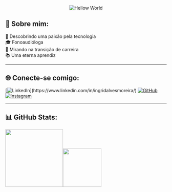 <div align="center">

![Hellow World](https://i.imgur.com/mU07r51.gif)

</div>



## 💫 Sobre mim:

💜 Descobrindo uma paixão pela tecnologia <br>
🎓 Fonoaudióloga <br>
🎯 Mirando na transição de carreira <br>
📚 Uma eterna aprendiz <br>

-------------------

## 🌐 Conecte-se comigo:

[![LinkedIn](https://img.shields.io/badge/-LinkedIn-000?style=for-the-badge&amp;logo=linkedin&amp;logoColor=FF00F6&amp;color:FFF")](https://www.linkedin.com/in/ingridalvesmoreira/)
[![GitHub](https://img.shields.io/badge/GitHub-000?style=for-the-badge&logo=github&logoColor=FF00F6)](https://github.com/Quenze)
[![Instagram](https://img.shields.io/badge/-Instagram-000?style=for-the-badge&logo=instagram&logoColor=FF00F6)](https://www.instagram.com/werismitt/)

------------------

## 📊 GitHub Stats:

<img loading="lazy" height="180" src="https://github-readme-stats.vercel.app/api?username=Quenze&theme=radical&bg_color=000&border_color=30A3DC&show_icons=true&icon_color=FF00F6&title_color=FF00F6&text_color=FFF"/><img loading="lazy" height="120" src="https://github-readme-stats-git-masterrstaa-rickstaa.vercel.app/api/top-langs/?username=Quenze&layout=compact&bg_color=000&border_color=30A3DC&title_color=FF00F6&text_color=FFF"/>







